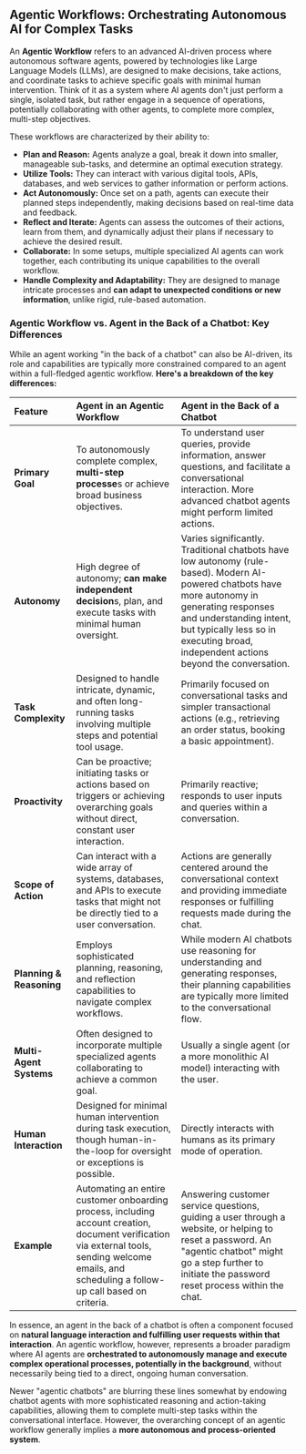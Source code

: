 ## **Agentic Workflows: Orchestrating Autonomous AI for Complex Tasks**

An **Agentic Workflow** refers to an advanced AI-driven process where autonomous software agents, powered by technologies like Large Language Models (LLMs), are designed to make decisions, take actions, and coordinate tasks to achieve specific goals with minimal human intervention. Think of it as a system where AI agents don't just perform a single, isolated task, but rather engage in a sequence of operations, potentially collaborating with other agents, to complete more complex, multi-step objectives.

These workflows are characterized by their ability to:

* **Plan and Reason:** Agents analyze a goal, break it down into smaller, manageable sub-tasks, and determine an optimal execution strategy.  
* **Utilize Tools:** They can interact with various digital tools, APIs, databases, and web services to gather information or perform actions.  
* **Act Autonomously:** Once set on a path, agents can execute their planned steps independently, making decisions based on real-time data and feedback.  
* **Reflect and Iterate:** Agents can assess the outcomes of their actions, learn from them, and dynamically adjust their plans if necessary to achieve the desired result.  
* **Collaborate:** In some setups, multiple specialized AI agents can work together, each contributing its unique capabilities to the overall workflow.  
* **Handle Complexity and Adaptability:** They are designed to manage intricate processes and **can adapt to unexpected conditions or new information**, unlike rigid, rule-based automation.

### **Agentic Workflow vs. Agent in the Back of a Chatbot: Key Differences**

While an agent working "in the back of a chatbot" can also be AI-driven, its role and capabilities are typically more constrained compared to an agent within a full-fledged agentic workflow. **Here's a breakdown of the key differences:**

| Feature | Agent in an Agentic Workflow | Agent in the Back of a Chatbot |
| :---- | :---- | :---- |
| **Primary Goal** | To autonomously complete complex, **multi-step processe**s or achieve broad business objectives. | To understand user queries, provide information, answer questions, and facilitate a conversational interaction. More advanced chatbot agents might perform limited actions. |
| **Autonomy** | High degree of autonomy; **can make independent decision**s, plan, and execute tasks with minimal human oversight. | Varies significantly. Traditional chatbots have low autonomy (rule-based). Modern AI-powered chatbots have more autonomy in generating responses and understanding intent, but typically less so in executing broad, independent actions beyond the conversation. |
| **Task Complexity** | Designed to handle intricate, dynamic, and often long-running tasks involving multiple steps and potential tool usage. | Primarily focused on conversational tasks and simpler transactional actions (e.g., retrieving an order status, booking a basic appointment). |
| **Proactivity** | Can be proactive; initiating tasks or actions based on triggers or achieving overarching goals without direct, constant user interaction. | Primarily reactive; responds to user inputs and queries within a conversation. |
| **Scope of Action** | Can interact with a wide array of systems, databases, and APIs to execute tasks that might not be directly tied to a user conversation. | Actions are generally centered around the conversational context and providing immediate responses or fulfilling requests made during the chat. |
| **Planning & Reasoning** | Employs sophisticated planning, reasoning, and reflection capabilities to navigate complex workflows. | While modern AI chatbots use reasoning for understanding and generating responses, their planning capabilities are typically more limited to the conversational flow. |
| **Multi-Agent Systems** | Often designed to incorporate multiple specialized agents collaborating to achieve a common goal. | Usually a single agent (or a more monolithic AI model) interacting with the user. |
| **Human Interaction** | Designed for minimal human intervention during task execution, though human-in-the-loop for oversight or exceptions is possible. | Directly interacts with humans as its primary mode of operation. |
| **Example** | Automating an entire customer onboarding process, including account creation, document verification via external tools, sending welcome emails, and scheduling a follow-up call based on criteria. | Answering customer service questions, guiding a user through a website, or helping to reset a password. An "agentic chatbot" might go a step further to initiate the password reset process within the chat. |

In essence, an agent in the back of a chatbot is often a component focused on **natural language interaction and fulfilling user requests within that interaction**. An agentic workflow, however, represents a broader paradigm where AI agents are **orchestrated to autonomously manage and execute complex operational processes, potentially in the background**, without necessarily being tied to a direct, ongoing human conversation. 

Newer "agentic chatbots" are blurring these lines somewhat by endowing chatbot agents with more sophisticated reasoning and action-taking capabilities, allowing them to complete multi-step tasks within the conversational interface. However, the overarching concept of an agentic workflow generally implies a **more autonomous and process-oriented system**.

